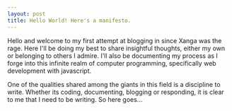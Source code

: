 ```yaml
---
layout: post
title: Hello World! Here's a manifesto.
---
```

Hello and welcome to my first attempt at blogging in since Xanga was the rage. Here I'll be doing my best to share insightful thoughts, either my own or belonging to others I admire. I'll also be documenting my process as I forge into this infinite realm of computer programming, specifically web development with javascript.

One of the qualities shared among the giants in this field is a discipline to write. Whether its coding, documenting, blogging or responding, it is clear to me that I need to be writing. So here goes...
